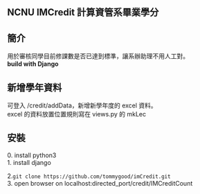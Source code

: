 <h2>NCNU IMCredit 計算資管系畢業學分</h2>
<h2>簡介</h2>
用於審核同學目前修課數是否已達到標準，讓系辦助理不用人工對。
<br/>
<b>build with Django</b>

<h2>新增學年資料</h2>
可登入 /credit/addData，新增新學年度的 excel 資料。
<br/>
excel 的資料放置位置規則寫在 views.py 的 mkLec

<h2>安裝</h2>
0. install python3
<br/>
1. install django

2.`git clone https://github.com/tommygood/imCredit.git`
<br/>
3. open browser on localhost:directed_port/credit/IMCreditCount
